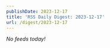 ```yaml
---
publishDate: 2023-12-17
title: 'RSS Daily Digest: 2023-12-17'
url: /digest/2023-12-17
---
```


_No feeds today!_
